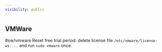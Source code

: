 ```yaml
---
visibility: public
---
```

## VMWare
#sw/vmware
Reset free trial period: delete license file `/etc/vmware/license-ws-...` and run `sudo vmware` once.
